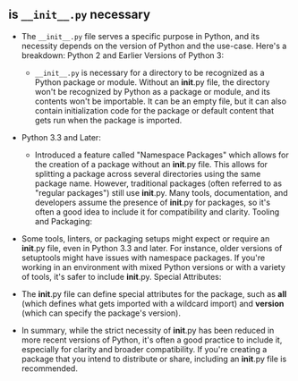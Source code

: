 ## is `__init__.py` necessary

- The `__init__.py` file serves a specific purpose in Python, and its necessity depends on the version of Python and the use-case. Here's a breakdown:
Python 2 and Earlier Versions of Python 3:
  - `__init__.py` is necessary for a directory to be recognized as a Python package or module. Without an __init__.py file, the directory won't be recognized by Python as a package or module, and its contents won't be importable.
It can be an empty file, but it can also contain initialization code for the package or default content that gets run when the package is imported.

- Python 3.3 and Later:
  - Introduced a feature called "Namespace Packages" which allows for the creation of a package without an __init__.py file. This allows for splitting a package across several directories using the same package name.
However, traditional packages (often referred to as "regular packages") still use __init__.py. Many tools, documentation, and developers assume the presence of __init__.py for packages, so it's often a good idea to include it for compatibility and clarity.
Tooling and Packaging:

- Some tools, linters, or packaging setups might expect or require an __init__.py file, even in Python 3.3 and later. For instance, older versions of setuptools might have issues with namespace packages.
If you're working in an environment with mixed Python versions or with a variety of tools, it's safer to include __init__.py.
Special Attributes:

- The __init__.py file can define special attributes for the package, such as __all__ (which defines what gets imported with a wildcard import) and __version__ (which can specify the package's version).
- In summary, while the strict necessity of __init__.py has been reduced in more recent versions of Python, it's often a good practice to include it, especially for clarity and broader compatibility. If you're creating a package that you intend to distribute or share, including an __init__.py file is recommended.